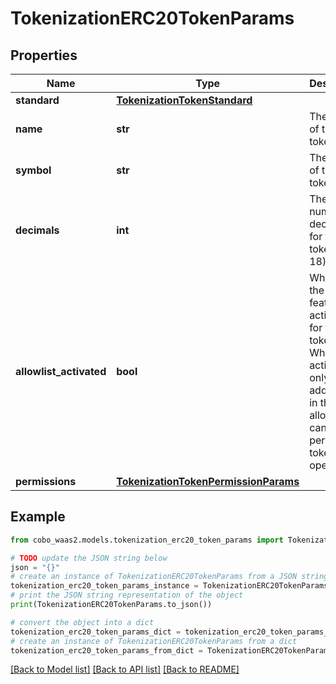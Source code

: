 # TokenizationERC20TokenParams


## Properties

Name | Type | Description | Notes
------------ | ------------- | ------------- | -------------
**standard** | [**TokenizationTokenStandard**](TokenizationTokenStandard.md) |  | 
**name** | **str** | The name of the token. | 
**symbol** | **str** | The symbol of the token. | 
**decimals** | **int** | The number of decimals for the token (0-18). | 
**allowlist_activated** | **bool** | Whether the allowlist feature is activated for the token. When activated, only addresses in the allowlist can perform token operations. | [optional] [default to False]
**permissions** | [**TokenizationTokenPermissionParams**](TokenizationTokenPermissionParams.md) |  | [optional] 

## Example

```python
from cobo_waas2.models.tokenization_erc20_token_params import TokenizationERC20TokenParams

# TODO update the JSON string below
json = "{}"
# create an instance of TokenizationERC20TokenParams from a JSON string
tokenization_erc20_token_params_instance = TokenizationERC20TokenParams.from_json(json)
# print the JSON string representation of the object
print(TokenizationERC20TokenParams.to_json())

# convert the object into a dict
tokenization_erc20_token_params_dict = tokenization_erc20_token_params_instance.to_dict()
# create an instance of TokenizationERC20TokenParams from a dict
tokenization_erc20_token_params_from_dict = TokenizationERC20TokenParams.from_dict(tokenization_erc20_token_params_dict)
```
[[Back to Model list]](../README.md#documentation-for-models) [[Back to API list]](../README.md#documentation-for-api-endpoints) [[Back to README]](../README.md)


